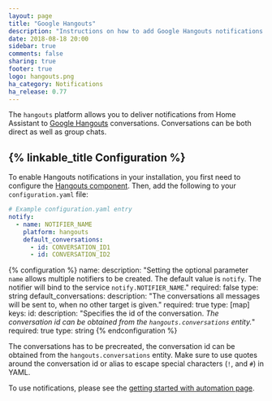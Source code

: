 ```yaml
---
layout: page
title: "Google Hangouts"
description: "Instructions on how to add Google Hangouts notifications to Home Assistant."
date: 2018-08-18 20:00
sidebar: true
comments: false
sharing: true
footer: true
logo: hangouts.png
ha_category: Notifications
ha_release: 0.77
---
```



The `hangouts` platform allows you to deliver notifications from Home Assistant to [Google Hangouts](http://hangouts.google.com) conversations. Conversations can be both direct as well as group chats.

## {% linkable_title Configuration %}

To enable Hangouts notifications in your installation, you first need to configure
the [Hangouts component](/components/hangouts/). Then, add the following to your `configuration.yaml` file:

```yaml
# Example configuration.yaml entry  
notify:
  - name: NOTIFIER_NAME
    platform: hangouts
    default_conversations:
      - id: CONVERSATION_ID1
      - id: CONVERSATION_ID2
```

{% configuration %}
name: 
  description: "Setting the optional parameter `name` allows multiple notifiers to be created. The default value is `notify`. The notifier will bind to the service `notify.NOTIFIER_NAME`."
  required: false
  type: string
default_conversations:
  description: "The conversations all messages will be sent to, when no other target is given."
  required: true
  type: [map]
  keys:
    id:
      description: "Specifies the id of the conversation. *The conversation id can be obtained from the `hangouts.conversations` entity.*"
      required: true
      type: string
{% endconfiguration %}

The conversations has to be precreated, the conversation id can be obtained from the `hangouts.conversations` entity. Make sure to use quotes around the conversation id or alias to escape special characters (`!`, and `#`) in YAML.

To use notifications, please see the [getting started with automation page](/getting-started/automation/).

